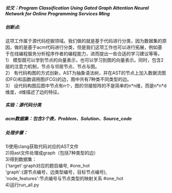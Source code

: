 <h5>论文：Program Classification Using Gated Graph Attention Neural Network for Online Programming Services
Ming</h5>
<h5>创新点:</h5>
这项工作属于源代码挖掘领域。我们做的就是基于代码进行分类，因为数据集的原因，做的是基于acm代码进行分类，但是我们这项工作也可以进行拓展，例如基于在线编程服务分析程序作者的编程能力，进而提出一些合适的学习建议等等。<br>
1）	模型既可以学到节点的向量表示，也可以学习到图的向量表示。同时，包含2层的注意力机制，节点与邻居节点、节点与图。<br>
2）	有代码构图的方式创新，AST为抽象语法树，并在AST的节点上加入数据流图(DFG)和函数调用图(FCG)的边，图中共有7种类不同类型的边。<br>
3）	设代码构图后图中节点有n个，图的邻接矩阵的不是简单的n*n维，而是n*n*d维度，d维描述了边的特征。<br>
<h5>实验：源代码分类</h5>
<h5> acm数据集：包含3个表，Problem、Solution、Source_code</h5>
<h5>处理步骤：</h5>
1)使用clang获取代码对应的AST文件<br>
2)将ast文件处理成graph（包括7种类型的边）<br>
3)得到数据集：<br>
{'target':graph对应的题目编号, #one_hot<br>
'graph':(源节点编号，边类型编号，目标节点编号),<br>
'node_features':节点编号与节点类型的映射关系 #one_hot<br>
4)运行run_all.py<br>


